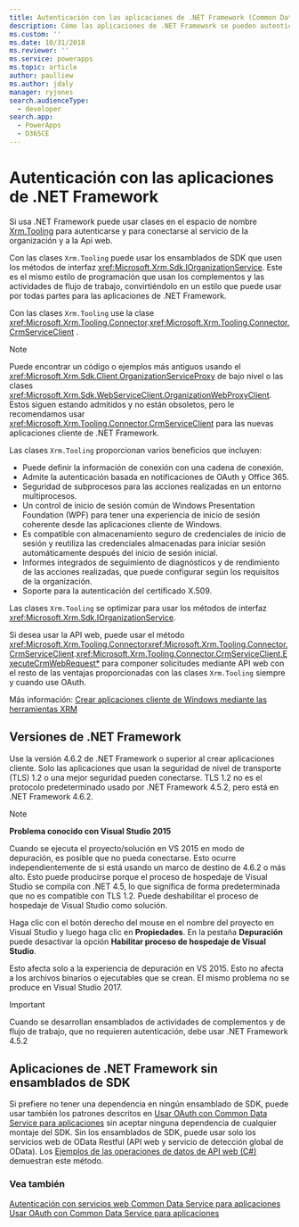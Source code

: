 ```yaml
---
title: Autenticación con las aplicaciones de .NET Framework (Common Data Service para aplicaciones) | Microsoft Docs
description: Cómo las aplicaciones de .NET Framework se pueden autenticar en Common Data Service para aplicaciones
ms.custom: ''
ms.date: 10/31/2018
ms.reviewer: ''
ms.service: powerapps
ms.topic: article
author: paulliew
ms.author: jdaly
manager: ryjones
search.audienceType:
  - developer
search.app:
  - PowerApps
  - D365CE
---
```


# <a name="authentication-with-net-framework-applications"></a>Autenticación con las aplicaciones de .NET Framework

Si usa .NET Framework puede usar clases en el espacio de nombre [Xrm.Tooling](/dotnet/api/?view=dynamics-xrmtooling-ce-9) para autenticarse y para conectarse al servicio de la organización y a la Api web.

Con las clases `Xrm.Tooling` puede usar los ensamblados de SDK que usen los métodos de interfaz <xref:Microsoft.Xrm.Sdk.IOrganizationService>. Este es el mismo estilo de programación que usan los complementos y las actividades de flujo de trabajo, convirtiéndolo en un estilo que puede usar por todas partes para las aplicaciones de .NET Framework.

Con las clases `Xrm.Tooling` use la clase <xref:Microsoft.Xrm.Tooling.Connector>.<xref:Microsoft.Xrm.Tooling.Connector.CrmServiceClient> .

> [!NOTE]
> Puede encontrar un código o ejemplos más antiguos usando el <xref:Microsoft.Xrm.Sdk.Client.OrganizationServiceProxy> de bajo nivel o las clases <xref:Microsoft.Xrm.Sdk.WebServiceClient.OrganizationWebProxyClient>. Estos siguen estando admitidos y no están obsoletos, pero le recomendamos usar <xref:Microsoft.Xrm.Tooling.Connector.CrmServiceClient> para las nuevas aplicaciones cliente de .NET Framework.

Las clases `Xrm.Tooling` proporcionan varios beneficios que incluyen:
- Puede definir la información de conexión con una cadena de conexión.
- Admite la autenticación basada en notificaciones de OAuth y Office 365.
- Seguridad de subprocesos para las acciones realizadas en un entorno multiprocesos. 
- Un control de inicio de sesión común de Windows Presentation Foundation (WPF) para tener una experiencia de inicio de sesión coherente desde las aplicaciones cliente de Windows.
- Es compatible con almacenamiento seguro de credenciales de inicio de sesión y reutiliza las credenciales almacenadas para iniciar sesión automáticamente después del inicio de sesión inicial.
- Informes integrados de seguimiento de diagnósticos y de rendimiento de las acciones realizadas, que puede configurar según los requisitos de la organización.
- Soporte para la autenticación del certificado X.509.

Las clases `Xrm.Tooling` se optimizar para usar los métodos de interfaz <xref:Microsoft.Xrm.Sdk.IOrganizationService>. 

Si desea usar la API web, puede usar el método  <xref:Microsoft.Xrm.Tooling.Connector><xref:Microsoft.Xrm.Tooling.Connector.CrmServiceClient>.<xref:Microsoft.Xrm.Tooling.Connector.CrmServiceClient.ExecuteCrmWebRequest*> para componer solicitudes mediante API web con el resto de las ventajas proporcionadas con las clases `Xrm.Tooling` siempre y cuando use OAuth.

Más información: [Crear aplicaciones cliente de Windows mediante las herramientas XRM](xrm-tooling/build-windows-client-applications-xrm-tools.md)


## <a name="net-framework-versions"></a>Versiones de .NET Framework

Use la versión 4.6.2 de .NET Framework o superior al crear aplicaciones cliente. Solo las aplicaciones que usan la seguridad de nivel de transporte (TLS) 1.2 o una mejor seguridad pueden conectarse. TLS 1.2 no es el protocolo predeterminado usado por .NET Framework 4.5.2, pero está en .NET Framework 4.6.2.

> [!NOTE]
> **Problema conocido con Visual Studio 2015**
> 
> Cuando se ejecuta el proyecto/solución en VS 2015 en modo de depuración, es posible que no pueda conectarse. Esto ocurre independientemente de si está usando un marco de destino de 4.6.2 o más alto. Esto puede producirse porque el proceso de hospedaje de Visual Studio se compila con .NET 4.5, lo que significa de forma predeterminada que no es compatible con TLS 1.2. Puede deshabilitar el proceso de hospedaje de Visual Studio como solución. 
>
> Haga clic con el botón derecho del mouse en el nombre del proyecto en Visual Studio y luego haga clic en **Propiedades**. En la pestaña **Depuración** puede desactivar la opción **Habilitar proceso de hospedaje de Visual Studio**. 
>
> Esto afecta solo a la experiencia de depuración en VS 2015. Esto no afecta a los archivos binarios o ejecutables que se crean. El mismo problema no se produce en Visual Studio 2017.

> [!IMPORTANT]
> Cuando se desarrollan ensamblados de actividades de complementos y de flujo de trabajo, que no requieren autenticación, debe usar .NET Framework 4.5.2

## <a name="net-framework-applications-without-sdk-assemblies"></a>Aplicaciones de .NET Framework sin ensamblados de SDK

Si prefiere no tener una dependencia en ningún ensamblado de SDK, puede usar también los patrones descritos en [Usar OAuth con Common Data Service para aplicaciones](authenticate-oauth.md) sin aceptar ninguna dependencia de cualquier montaje del SDK. Sin los ensamblados de SDK, puede usar solo los servicios web de OData Restful (API web y servicio de detección global de OData). Los [Ejemplos de las operaciones de datos de API web (C#)](webapi/web-api-samples-csharp.md) demuestran este método.

### <a name="see-also"></a>Vea también

[Autenticación con servicios web Common Data Service para aplicaciones](authentication.md)<br />
[Usar OAuth con Common Data Service para aplicaciones](authenticate-oauth.md)

